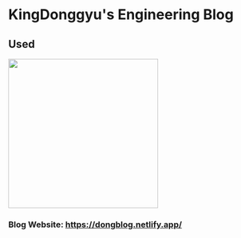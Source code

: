 # KingDonggyu's Engineering Blog 

## Used
<img src="https://www.gatsbyjs.com/static/2c9d8be34028a568f89f36ef143f3e17/a3df1/local-futura.jpg" width="300">

### Blog Website: https://dongblog.netlify.app/
